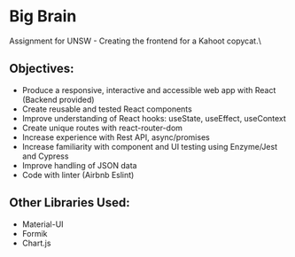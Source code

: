 # Big Brain
Assignment for UNSW - Creating the frontend for a Kahoot copycat.\

## Objectives:
* Produce a responsive, interactive and accessible web app with React (Backend provided)
* Create reusable and tested React components
* Improve understanding of React hooks: useState, useEffect, useContext
* Create unique routes with react-router-dom
* Increase experience with Rest API, async/promises
* Increase familiarity with component and UI testing using Enzyme/Jest and Cypress
* Improve handling of JSON data
* Code with linter (Airbnb Eslint)

## Other Libraries Used:
* Material-UI
* Formik
* Chart.js